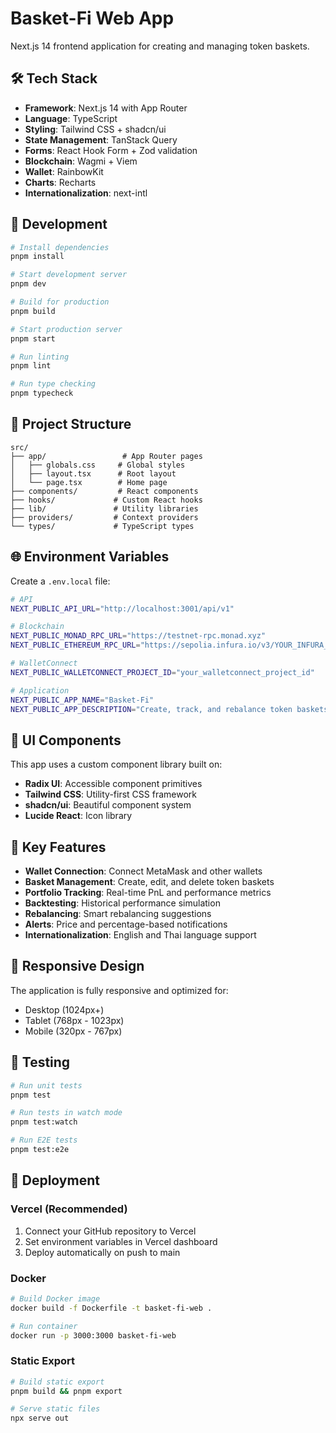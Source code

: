 # Basket-Fi Web App

Next.js 14 frontend application for creating and managing token baskets.

## 🛠️ Tech Stack

- **Framework**: Next.js 14 with App Router
- **Language**: TypeScript
- **Styling**: Tailwind CSS + shadcn/ui
- **State Management**: TanStack Query
- **Forms**: React Hook Form + Zod validation
- **Blockchain**: Wagmi + Viem
- **Wallet**: RainbowKit
- **Charts**: Recharts
- **Internationalization**: next-intl

## 🚀 Development

```bash
# Install dependencies
pnpm install

# Start development server
pnpm dev

# Build for production
pnpm build

# Start production server
pnpm start

# Run linting
pnpm lint

# Run type checking
pnpm typecheck
```

## 📁 Project Structure

```
src/
├── app/                 # App Router pages
│   ├── globals.css     # Global styles
│   ├── layout.tsx      # Root layout
│   └── page.tsx        # Home page
├── components/         # React components
├── hooks/             # Custom React hooks
├── lib/               # Utility libraries
├── providers/         # Context providers
└── types/             # TypeScript types
```

## 🌐 Environment Variables

Create a `.env.local` file:

```bash
# API
NEXT_PUBLIC_API_URL="http://localhost:3001/api/v1"

# Blockchain
NEXT_PUBLIC_MONAD_RPC_URL="https://testnet-rpc.monad.xyz"
NEXT_PUBLIC_ETHEREUM_RPC_URL="https://sepolia.infura.io/v3/YOUR_INFURA_KEY"

# WalletConnect
NEXT_PUBLIC_WALLETCONNECT_PROJECT_ID="your_walletconnect_project_id"

# Application
NEXT_PUBLIC_APP_NAME="Basket-Fi"
NEXT_PUBLIC_APP_DESCRIPTION="Create, track, and rebalance token baskets on Monad"
```

## 🎨 UI Components

This app uses a custom component library built on:

- **Radix UI**: Accessible component primitives
- **Tailwind CSS**: Utility-first CSS framework
- **shadcn/ui**: Beautiful component system
- **Lucide React**: Icon library

## 🔗 Key Features

- **Wallet Connection**: Connect MetaMask and other wallets
- **Basket Management**: Create, edit, and delete token baskets
- **Portfolio Tracking**: Real-time PnL and performance metrics
- **Backtesting**: Historical performance simulation
- **Rebalancing**: Smart rebalancing suggestions
- **Alerts**: Price and percentage-based notifications
- **Internationalization**: English and Thai language support

## 📱 Responsive Design

The application is fully responsive and optimized for:

- Desktop (1024px+)
- Tablet (768px - 1023px)
- Mobile (320px - 767px)

## 🧪 Testing

```bash
# Run unit tests
pnpm test

# Run tests in watch mode
pnpm test:watch

# Run E2E tests
pnpm test:e2e
```

## 🚀 Deployment

### Vercel (Recommended)

1. Connect your GitHub repository to Vercel
2. Set environment variables in Vercel dashboard
3. Deploy automatically on push to main

### Docker

```bash
# Build Docker image
docker build -f Dockerfile -t basket-fi-web .

# Run container
docker run -p 3000:3000 basket-fi-web
```

### Static Export

```bash
# Build static export
pnpm build && pnpm export

# Serve static files
npx serve out
```